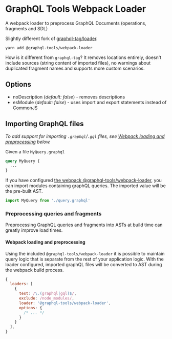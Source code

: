 # GraphQL Tools Webpack Loader

A webpack loader to preprocess GraphQL Documents (operations, fragments and SDL)

Slightly different fork of
[graphql-tag/loader](https://github.com/apollographql/graphql-tag/pull/304).

    yarn add @graphql-tools/webpack-loader

How is it different from `graphql-tag`? It removes locations entirely, doesn't include sources
(string content of imported files), no warnings about duplicated fragment names and supports more
custom scenarios.

## Options

- noDescription (_default: false_) - removes descriptions
- esModule (_default: false_) - uses import and export statements instead of CommonJS

## Importing GraphQL files

_To add support for importing `.graphql`/`.gql` files, see
[Webpack loading and preprocessing](#webpack-loading-and-preprocessing) below._

Given a file `MyQuery.graphql`

```graphql
query MyQuery {
  ...
}
```

If you have configured
[the webpack @graphql-tools/webpack-loader](#webpack-loading-and-preprocessing), you can import
modules containing graphQL queries. The imported value will be the pre-built AST.

```ts
import MyQuery from './query.graphql'
```

### Preprocessing queries and fragments

Preprocessing GraphQL queries and fragments into ASTs at build time can greatly improve load times.

#### Webpack loading and preprocessing

Using the included `@graphql-tools/webpack-loader` it is possible to maintain query logic that is
separate from the rest of your application logic. With the loader configured, imported graphQL files
will be converted to AST during the webpack build process.

```js
{
  loaders: [
    {
      test: /\.(graphql|gql)$/,
      exclude: /node_modules/,
      loader: '@graphql-tools/webpack-loader',
      options: {
        /* ... */
      }
    }
  ],
}
```
